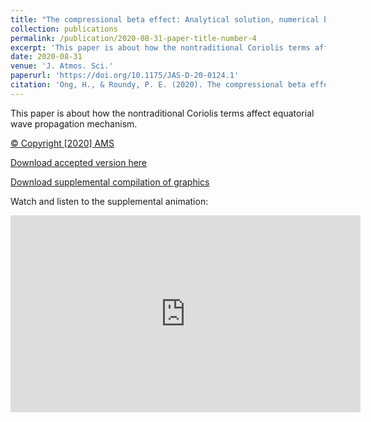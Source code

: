 ```yaml
---
title: "The compressional beta effect: Analytical solution, numerical benchmark, and data analysis"
collection: publications
permalink: /publication/2020-08-31-paper-title-number-4
excerpt: 'This paper is about how the nontraditional Coriolis terms affect equatorial wave propagation mechanism. [Download](https://HingOng.github.io/files/ATM523ClassProjectOngRoundyPreprintV3.pdf)'
date: 2020-08-31
venue: 'J. Atmos. Sci.'
paperurl: 'https://doi.org/10.1175/JAS-D-20-0124.1'
citation: 'Ong, H., & Roundy, P. E. (2020). The compressional beta effect: Analytical solution, numerical benchmark, and data analysis. <i>J. Atmos. Sci., 77</i>(11), 3721-3732.'
---
```


This paper is about how the nontraditional Coriolis terms affect equatorial wave propagation mechanism.

[© Copyright [2020] AMS](https://www.ametsoc.org/PUBSCopyrightPolicy)

[Download accepted version here](https://HingOng.github.io/files/ATM523ClassProjectOngRoundyPreprintV3.pdf)

[Download supplemental compilation of graphics](https://HingOng.github.io/files/cmprs_rsb_wave_u.pdf)

Watch and listen to the supplemental animation:

<iframe  width="560" height="315" src="https://HingOng.github.io/images/EqWave.mp4" frameborder="0" allow="accelerometer; autoplay; clipboard-write; encrypted-media; gyroscope; picture-in-picture" allowfullscreen></iframe>
